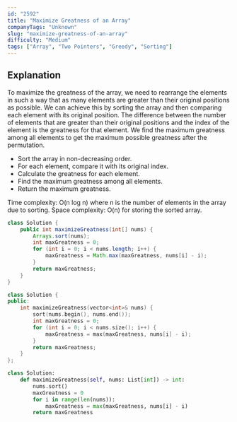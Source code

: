 ```yaml
---
id: "2592"
title: "Maximize Greatness of an Array"
companyTags: "Unknown"
slug: "maximize-greatness-of-an-array"
difficulty: "Medium"
tags: ["Array", "Two Pointers", "Greedy", "Sorting"]
---
```


## Explanation
To maximize the greatness of the array, we need to rearrange the elements in such a way that as many elements are greater than their original positions as possible. We can achieve this by sorting the array and then comparing each element with its original position. The difference between the number of elements that are greater than their original positions and the index of the element is the greatness for that element. We find the maximum greatness among all elements to get the maximum possible greatness after the permutation.

- Sort the array in non-decreasing order.
- For each element, compare it with its original index.
- Calculate the greatness for each element.
- Find the maximum greatness among all elements.
- Return the maximum greatness.

Time complexity: O(n log n) where n is the number of elements in the array due to sorting.
Space complexity: O(n) for storing the sorted array.
```java
class Solution {
    public int maximizeGreatness(int[] nums) {
        Arrays.sort(nums);
        int maxGreatness = 0;
        for (int i = 0; i < nums.length; i++) {
            maxGreatness = Math.max(maxGreatness, nums[i] - i);
        }
        return maxGreatness;
    }
}
```

```cpp
class Solution {
public:
    int maximizeGreatness(vector<int>& nums) {
        sort(nums.begin(), nums.end());
        int maxGreatness = 0;
        for (int i = 0; i < nums.size(); i++) {
            maxGreatness = max(maxGreatness, nums[i] - i);
        }
        return maxGreatness;
    }
};
```

```python
class Solution:
    def maximizeGreatness(self, nums: List[int]) -> int:
        nums.sort()
        maxGreatness = 0
        for i in range(len(nums)):
            maxGreatness = max(maxGreatness, nums[i] - i)
        return maxGreatness
```